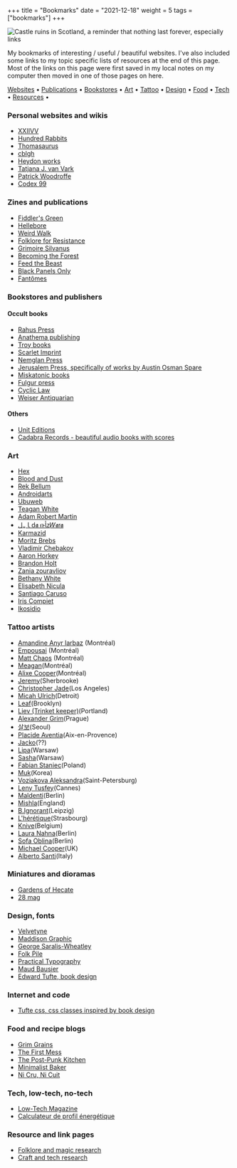 +++
title = "Bookmarks"
date = "2021-12-18"
weight = 5
tags = ["bookmarks"]
+++

  ![Castle ruins in Scotland, a reminder that nothing last forever, especially links](/img/about/bookmarks.jpg "Castle ruins in Scotland, a reminder that nothing last forever, especially links")

My bookmarks of interesting / useful / beautiful websites. I've also included some links to my topic specific lists of resources at the end of this page. Most of the links on this page were first saved in my local notes on my computer then moved in one of those pages on here.

<div class="table-of-contents">

[Websites](#personal-websites-and-wikis) •
[Publications](#zines-and-publications) •
[Bookstores](#bookstores-and-publishers) •
[Art](#art) •
[Tattoo](#tattoo-artists) •
[Design](#design-fonts) •
[Food](#food-and-recipe-blogs) •
[Tech](#tech-low-tech-no-tech) •
[Resources](#resource-and-link-pages) •

</div>

<div class="columns-2">

### Personal websites and wikis

- [XXIIVV](https://wiki.xxiivv.com/)
- [Hundred Rabbits](https://wiki.xxiivv.com/)
- [Thomasaurus](https://www.thomasorus.com/)
- [cblgh](https://cblgh.org/)
- [Heydon works](https://heydonworks.com/)
- [Tatjana J. van Vark](http://www.tatjavanvark.nl/index.html)
- [Patrick Woodroffe](http://www.patrickwoodroffe-world.com/archive/)
- [Codex 99](http://codex99.com/archive.html)

### Zines and publications

- [Fiddler's Green](https://www.fiddlersgreenzine.com/)
- [Hellebore](https://helleborezine.bigcartel.com/)
- [Weird Walk](https://www.weirdwalk.co.uk/zine/)
- [Folklore for Resistance](https://www.folkloreforresistance.com/)
- [Grimoire Silvanus](https://grimoiresilvanus.bigcartel.com/)
- [Becoming the Forest](https://becomingtheforest.bigcartel.com/)
- [Feed the Beast](https://www.instagram.com/feedthebeast_fanzine/)
- [Black Panels Only](https://tommycreep.bandcamp.com/merch)
- [Fantômes](https://fantomeszine.com/)

### Bookstores and publishers
#### Occult books

- [Rahus Press](http://raphuspress.weebly.com/)
- [Anathema publishing](https://www.anathemapublishing.com/)
- [Troy books](https://www.troybooks.co.uk/)
- [Scarlet Imprint](https://scarletimprint.com/)
- [Nemglan Press](https://nemglan.com/)
- [Jerusalem Press, specifically of works by Austin Osman Spare](https://www.troybooks.co.uk/)
- [Miskatonic books](https://www.miskatonicbooks.com/)
- [Fulgur press](https://fulgur.co.uk/)
- [Cyclic Law](https://www.cycliclaw.com/)
- [Weiser Antiquarian](https://www.weiserantiquarian.com/)

#### Others

- [Unit Editions](https://www.uniteditions.com/)
- [Cadabra Records - beautiful audio books with scores](https://cadabrarecords.com/)

### Art

- [Hex](https://voidxwitch.tumblr.com/)
- [Blood and Dust](https://blood-and-dust.com/)
- [Rek Bellum](https://kokorobot.ca/site/home.html)
- [Androidarts](http://androidarts.com/)
- [Ubuweb](https://ubuweb.com/film/index.html)
- [Teagan White](https://www.teaganwhite.com/)
- [Adam Robert Martin](https://www.instagram.com/art.of.lore/)
- [ﻝᵤｌԁ𝖆 ቡﺄⱬ𝑊𝖆𝗋𝖆](https://manuscriptmedieval.bigcartel.com/)
- [Karmazid](https://www.karmazid.com/)
- [Moritz Brebs](https://instagram.com/blackcrabart)
- [Vladimir Chebakov](https://instagram.com/vladimirchebakov)
- [Aaron Horkey](https://thevacvvm.com/collections/aaron-horkey)
- [Brandon Holt](https://thevacvvm.com/collections/brandon-holt)
- [Zania zouravliov](https://thevacvvm.com/collections/vania-zouravliov)
- [Bethany White](https://www.bethanywhite.co.uk/shop)
- [Elisabeth Nicula](https://elisabethnicula.com/)
- [Santiago Caruso](https://santiagocaruso.com.ar/)
- [Iris Compiet](https://iriscompiet.art/)
- [Ikosidio](https://www.etsy.com/shop/ikosidio/)

### Tattoo artists

- [Amandine Anyr larbaz](https://www.instagram.com/la.spectre/) (Montréal)
- [Empousai](https://www.instagram.com/_empousai_/) (Montréal)
- [Matt Chaos](https://instagram.com/mattchaos_ttt) (Montréal)
- [Meagan](https://instagram.com/baroquebabetattoos)(Montréal)
- [Alixe Cooper](https://instagram.com/alixecooper)(Montréal)
- [Jeremy](https://instagram.com/stabrrien)(Sherbrooke)
- [Christopher Jade](https://www.instagram.com/xcjxtattooer/)(Los Angeles)
- [Micah Ulrich](https://instagram.com/micah_ulrich)(Detroit)
- [Leaf](https://instagram.com/reverendleaf)(Brooklyn)
- [Liev (Trinket keeper)](https://www.instagram.com/trinketkeeper/)(Portland)
- [Alexander Grim](https://www.alexandergrim.com/)(Prague)
- [살보](https://instagram.com/sarvo_art)(Seoul)
- [Placide Aventia](https://instagram.com/placideavantia)(Aix-en-Provence)
- [Jacko](https://instagram.com/fucksunjack)(??)
- [Lipa](https://www.instagram.com/_lipa_/)(Warsaw)
- [Sasha](https://www.instagram.com/naphulaa/)(Warsaw)
- [Fabian Staniec](https://instagram.com/snail_trail__)(Poland)
- [Muk](https://www.instagram.com/mukart.blackwork/)(Korea)
- [Voziakova Aleksandra](https://www.instagram.com/aleksdarkink/)(Saint-Petersburg)
- [Leny Tusfey](https://www.instagram.com/lenytusfey/)(Cannes)
- [Maldenti](https://www.instagram.com/maldenti_/)(Berlin)
- [Mishla](https://instagram.com/mishlatattooillustration)(England)
- [B.Ignorant](https://instagram.com/b.ignorant)(Leipzig)
- [L'hérétique](https://instagram.com/lheretique)(Strasbourg)
- [Knive](https://instagram.com/k.n.i.v.ek)(Belgium)
- [Laura Nahna](https://instagram.com/the.girl.with.the.matchsticks)(Berlin)
- [Sofa Oblina](https://instagram.com/sofa_oblina)(Berlin)
- [Michael Cooper](https://instagram.com/yallerybrowntattoo)(UK)
- [Alberto Santi](https://instagram.com/ruraltattooing)(Italy)

### Miniatures and dioramas

- [Gardens of Hecate](https://gardensofhecate.com/)
- [28 mag](https://28-mag.com/)

### Design, fonts

- [Velvetyne](https://www.velvetyne.fr/)
- [Maddison Graphic](https://www.maddisongraphic.com/)
- [George Saralis-Wheatley](https://gsw.cargo.site/)
- [Folk Pile](https://folkpile.bigcartel.com/)
- [Practical Typography](https://practicaltypography.com/)
- [Maud Bausier](https://maudbausier.com/index.html)
- [Edward Tufte, book design](https://www.edwardtufte.com/tufte/)

### Internet and code
- [Tufte css, css classes inspired by book design](https://edwardtufte.github.io/tufte-css/)

### Food and recipe blogs

- [Grim Grains](https://grimgrains.com/)
- [The First Mess](https://thefirstmess.com/)
- [The Post-Punk Kitchen](https://www.theppk.com/)
- [Minimalist Baker](https://minimalistbaker.com)
- [Ni Cru, Ni Cuit](https://nicrunicuit.com/)

### Tech, low-tech, no-tech

- [Low-Tech Magazine](https://solar.lowtechmagazine.com/)
- [Calculateur de profil énergétique](https://lite.framacalc.org/profil-energetique---hlt)

### Resource and link pages

- [Folklore and magic research](/folklore/research)
- [Craft and tech research](/craft/research)

</div>

